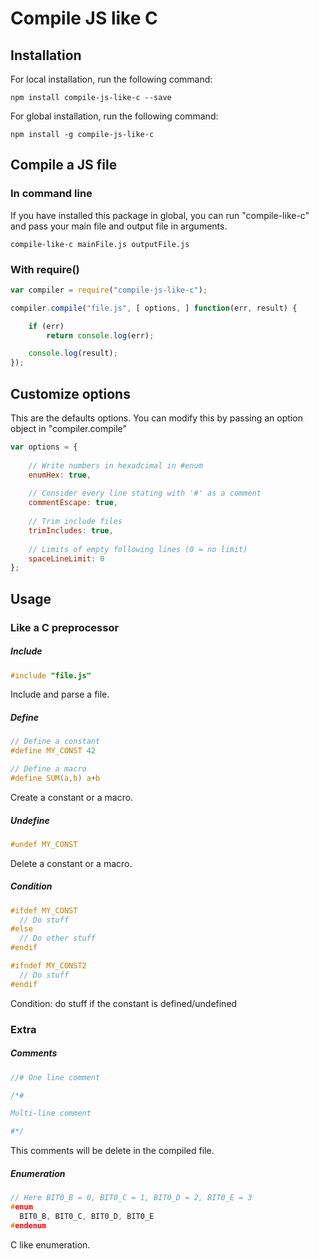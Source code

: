 Compile JS like C
=================



## Installation

For local installation, run the following command:
```
npm install compile-js-like-c --save
```

For global installation, run the following command:
```
npm install -g compile-js-like-c
```


## Compile a JS file

### In command line
If you have installed this package in global, you can run "compile-like-c" and pass your main file and output file in arguments.
```
compile-like-c mainFile.js outputFile.js
```

### With require()
```js
var compiler = require("compile-js-like-c");

compiler.compile("file.js", [ options, ] function(err, result) {

	if (err)
		return console.log(err);

	console.log(result);
});
```




## Customize options
This are the defaults options. You can modify this by passing an option object in "compiler.compile"
```js
var options = {
	
	// Write numbers in hexadcimal in #enum
	enumHex: true,
	
	// Consider every line stating with '#' as a comment
	commentEscape: true,
	
	// Trim include files
	trimIncludes: true,
	
	// Limits of empty following lines (0 = no limit)
	spaceLineLimit: 0
};
```





## Usage

### Like a C preprocessor

##### Include
```c
#include "file.js"
```
Include and parse a file.


##### Define
```c
// Define a constant
#define MY_CONST 42

// Define a macro
#define SUM(a,b) a+b
```
Create a constant or a macro.


##### Undefine
```c
#undef MY_CONST
```
Delete a constant or a macro.


##### Condition
```c
#ifdef MY_CONST
  // Do stuff
#else
  // Do other stuff
#endif

#ifndef MY_CONST2
  // Do stuff
#endif
```
Condition: do stuff if the constant is defined/undefined



### Extra

##### Comments
```c
//# One line comment

/*#

Multi-line comment

#*/
```
This comments will be delete in the compiled file.


##### Enumeration
```c
// Here BIT0_B = 0, BIT0_C = 1, BIT0_D = 2, BIT0_E = 3
#enum
  BIT0_B, BIT0_C, BIT0_D, BIT0_E
#endenum
```
C like enumeration.